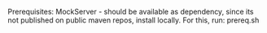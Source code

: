 Prerequisites:
MockServer - should be available as dependency, since its not published on public maven repos, install locally.
For this, run: prereq.sh

